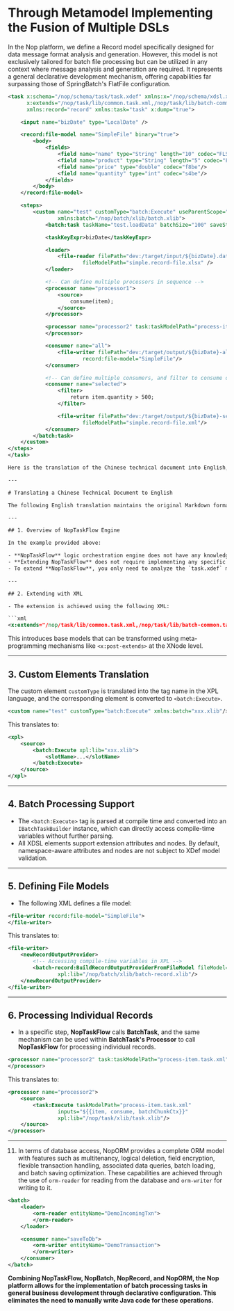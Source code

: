 # Through Metamodel Implementing the Fusion of Multiple DSLs

In the Nop platform, we define a Record model specifically designed for data message format analysis and generation. However, this model is not exclusively tailored for batch file processing but can be utilized in any context where message analysis and generation are required. It represents a general declarative development mechanism, offering capabilities far surpassing those of SpringBatch's FlatFile configuration.


```xml
<task x:schema="/nop/schema/task/task.xdef" xmlns:x="/nop/schema/xdsl.xdef"
      x:extends="/nop/task/lib/common.task.xml,/nop/task/lib/batch-common.task.xml"
      xmlns:record="record" xmlns:task="task" x:dump="true">

    <input name="bizDate" type="LocalDate" />

    <record:file-model name="SimpleFile" binary="true">
        <body>
            <fields>
                <field name="name" type="String" length="10" codec="FLS"/>
                <field name="product" type="String" length="5" codec="FLS"/>
                <field name="price" type="double" codec="f8be"/>
                <field name="quantity" type="int" codec="s4be"/>
            </fields>
        </body>
    </record:file-model>

    <steps>
        <custom name="test" customType="batch:Execute" useParentScope="true"
                xmlns:batch="/nop/batch/xlib/batch.xlib">
            <batch:task taskName="test.loadData" batchSize="100" saveState="true">

            <taskKeyExpr>bizDate</taskKeyExpr>

            <loader>
                <file-reader filePath="dev:/target/input/${bizDate}.dat"
                        fileModelPath="simple.record-file.xlsx" />
            </loader>

            <!-- Can define multiple processors in sequence -->
            <processor name="processor1">
                <source>
                    consume(item);
                </source>
            </processor>

            <processor name="processor2" task:taskModelPath="process-item.task.xml">
            </processor>

            <consumer name="all">
                <file-writer filePath="dev:/target/output/${bizDate}-all.dat"
                        record:file-model="SimpleFile"/>
            </consumer>

            <!-- Can define multiple consumers, and filter to consume only part of the data -->
            <consumer name="selected">
                <filter>
                    return item.quantity > 500;
                </filter>

                <file-writer filePath="dev:/target/output/${bizDate}-selected.dat"
                        fileModelPath="simple.record-file.xml"/>
            </consumer>
        </batch:task>
    </custom>
</steps>
</task>

Here is the translation of the Chinese technical document into English, preserving the original Markdown format, including headers, lists, and code blocks:

---

# Translating a Chinese Technical Document to English

The following English translation maintains the original Markdown format, including headers, lists, and code blocks.

---

## 1. Overview of NopTaskFlow Engine

In the example provided above:

- **NopTaskFlow** logic orchestration engine does not have any knowledge about batch processing tasks or built-in Record models during its design.
- **Extending NopTaskFlow** does not require implementing any specific extension interfaces within the NopTaskFlow engine nor using any internal registration mechanisms for extension steps.
- To extend **NopTaskFlow**, you only need to analyze the `task.xdef` meta-model to understand the structure of the NopTaskFlow logic orchestration model. This allows you to use the built-in meta-programming mechanism in XLang to implement extensions.

---

## 2. Extending with XML

- The extension is achieved using the following XML:

```xml
<x:extends="/nop/task/lib/common.task.xml,/nop/task/lib/batch-common.task.xml"/>
```

This introduces base models that can be transformed using meta-programming mechanisms like `<x:post-extends>` at the XNode level.

---

## 3. Custom Elements Translation

The custom element `customType` is translated into the tag name in the XPL language, and the corresponding element is converted to `<batch:Execute>`.

```xml
<custom name="test" customType="batch:Execute" xmlns:batch="xxx.xlib"/>
```

This translates to:

```xml
<xpl>
    <source>
        <batch:Execute xpl:lib="xxx.xlib">
            <slotName>...</slotName>
        </batch:Execute>
    </source>
</xpl>
```

---

## 4. Batch Processing Support

- The `<batch:Execute>` tag is parsed at compile time and converted into an `IBatchTaskBuilder` instance, which can directly access compile-time variables without further parsing.
- All XDSL elements support extension attributes and nodes. By default, namespace-aware attributes and nodes are not subject to XDef model validation.

---

## 5. Defining File Models

- The following XML defines a file model:

```xml
<file-writer record:file-model="SimpleFile">
</file-writer>
```

This translates to:

```xml
<file-writer>
    <newRecordOutputProvider>
        <!-- Accessing compile-time variables in XPL -->
        <batch-record:BuildRecordOutputProviderFromFileModel fileModel="#{SimpleFile}"
                xpl:lib="/nop/batch/xlib/batch-record.xlib"/>
    </newRecordOutputProvider>
</file-writer>
```

---

## 6. Processing Individual Records

- In a specific step, **NopTaskFlow** calls **BatchTask**, and the same mechanism can be used within **BatchTask's Processor** to call **NopTaskFlow** for processing individual records.

```xml
<processor name="processor2" task:taskModelPath="process-item.task.xml">
</processor>
```

This translates to:

```xml
<processor name="processor2">
    <source>
        <task:Execute taskModelPath="process-item.task.xml"
                inputs="${{item, consume, batchChunkCtx}}"
                xpl:lib="/nop/task/xlib/task.xlib"/>
    </source>
</processor>
```

---


11. In terms of database access, NopORM provides a complete ORM model with features such as multitenancy, logical deletion, field encryption, flexible transaction handling, associated data queries, batch loading, and batch saving optimization. These capabilities are achieved through the use of `orm-reader` for reading from the database and `orm-writer` for writing to it.

```xml
<batch>
    <loader>
        <orm-reader entityName="DemoIncomingTxn">
        </orm-reader>
    </loader>

    <consumer name="saveToDb">
        <orm-writer entityName="DemoTransaction">
        </orm-writer>
    </consumer>
</batch>
```

**Combining NopTaskFlow, NopBatch, NopRecord, and NopORM, the Nop platform allows for the implementation of batch processing tasks in general business development through declarative configuration. This eliminates the need to manually write Java code for these operations.**
